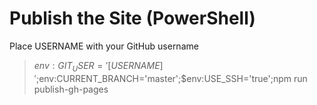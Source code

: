 
# Publish the Site (PowerShell)

Place USERNAME with your GitHub username

> $env:GIT_USER='[USERNAME]';$env:CURRENT_BRANCH='master';$env:USE_SSH='true';npm run publish-gh-pages
